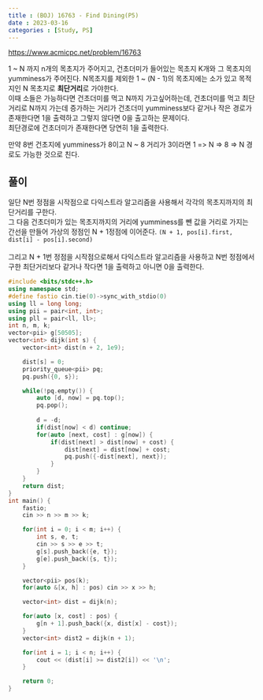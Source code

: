 ```yaml
---
title : (BOJ) 16763 - Find Dining(P5)
date : 2023-03-16
categories : [Study, PS]
---
```


<https://www.acmicpc.net/problem/16763>

1 ~ N 까지 n개의 목초지가 주어지고, 건초더미가 들어있는 목초지 K개와 그 목초지의 yumminess가 주어진다.
N목초지를 제외한 1 ~ (N - 1)의 목초지에는 소가 있고 목적지인 N 목초지로 <b>최단거리</b>로 가야한다.<br>
이때 소들은 가능하다면 건초더미를 먹고 N까지 가고싶어하는데, 건초더미를 먹고 최단거리로 N까지 가는데 증가하는 거리가 건초더미 yumminess보다 같거나 작은 경로가 존재한다면 1을
출력하고 그렇지 않다면 0을 출고하는 문제이다.   
최단경로에 건초더미가 존재한다면 당연히 1을 출력한다.

만약 8번 건초지에 yumminess가 8이고 N ~ 8 거리가 3이라면 1 => N => 8 => N 경로도 가능한 것으로 친다.  

## 풀이
일단 N번 정점을 시작점으로 다익스트라 알고리즘을 사용해서 각각의 목초지까지의 최단거리를 구한다. <br>
그 다음 건초더미가 있는 목초지까지의 거리에 yumminess를 뺀 값을 거리로 가지는 간선을 만들어 가상의 정점인 N + 1정점에 이어준다.  `(N + 1, pos[i].first, dist[i] - pos[i].second)`<br><br>
그리고 N + 1번 정점을 시작점으로해서 다익스트라 알고리즘을 사용하고 N번 정점에서 구한 최단거리보다 같거나 작다면 1을 출력하고 아니면 0을 출력한다.


```c++
#include <bits/stdc++.h>
using namespace std;
#define fastio cin.tie(0)->sync_with_stdio(0)
using ll = long long;
using pii = pair<int, int>;
using pll = pair<ll, ll>;
int n, m, k;
vector<pii> g[50505];
vector<int> dijk(int s) {
    vector<int> dist(n + 2, 1e9);

    dist[s] = 0;
    priority_queue<pii> pq;
    pq.push({0, s});

    while(!pq.empty()) {
        auto [d, now] = pq.top();
        pq.pop();
        
        d = -d;
        if(dist[now] < d) continue;
        for(auto [next, cost] : g[now]) {
            if(dist[next] > dist[now] + cost) {
                dist[next] = dist[now] + cost;
                pq.push({-dist[next], next});
            }
        }
    }
    return dist;
}
int main() {
    fastio;
    cin >> n >> m >> k;

    for(int i = 0; i < m; i++) {
        int s, e, t;
        cin >> s >> e >> t;
        g[s].push_back({e, t});
        g[e].push_back({s, t});
    }

    vector<pii> pos(k);
    for(auto &[x, h] : pos) cin >> x >> h;

    vector<int> dist = dijk(n);

    for(auto [x, cost] : pos) {
        g[n + 1].push_back({x, dist[x] - cost});
    }
    vector<int> dist2 = dijk(n + 1);

    for(int i = 1; i < n; i++) {
        cout << (dist[i] >= dist2[i]) << '\n';
    }

    return 0;
}
```